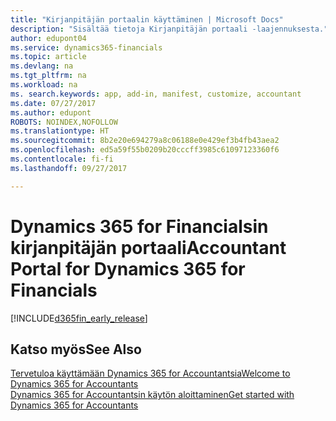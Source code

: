 ```yaml
---
title: "Kirjanpitäjän portaalin käyttäminen | Microsoft Docs"
description: "Sisältää tietoja Kirjanpitäjän portaali -laajennuksesta."
author: edupont04
ms.service: dynamics365-financials
ms.topic: article
ms.devlang: na
ms.tgt_pltfrm: na
ms.workload: na
ms. search.keywords: app, add-in, manifest, customize, accountant
ms.date: 07/27/2017
ms.author: edupont
ROBOTS: NOINDEX,NOFOLLOW
ms.translationtype: HT
ms.sourcegitcommit: 8b2e20e694279a8c06188e0e429ef3b4fb43aea2
ms.openlocfilehash: ed5a59f55b0209b20cccff3985c61097123360f6
ms.contentlocale: fi-fi
ms.lasthandoff: 09/27/2017

---
```

# <a name="accountant-portal-for-dynamics-365-for-financials"></a><span data-ttu-id="10e6f-103">Dynamics 365 for Financialsin kirjanpitäjän portaali</span><span class="sxs-lookup"><span data-stu-id="10e6f-103">Accountant Portal for Dynamics 365 for Financials</span></span>
[!INCLUDE[d365fin_early_release](includes/d365fin_early_release.md.md)]
## <a name="see-also"></a><span data-ttu-id="10e6f-104">Katso myös</span><span class="sxs-lookup"><span data-stu-id="10e6f-104">See Also</span></span>
[<span data-ttu-id="10e6f-105">Tervetuloa käyttämään Dynamics 365 for Accountantsia</span><span class="sxs-lookup"><span data-stu-id="10e6f-105">Welcome to Dynamics 365 for Accountants</span></span>](index.md)  
[<span data-ttu-id="10e6f-106">Dynamics 365 for Accountantsin käytön aloittaminen</span><span class="sxs-lookup"><span data-stu-id="10e6f-106">Get started with Dynamics 365 for Accountants</span></span>](accountant-get-started.md)  

